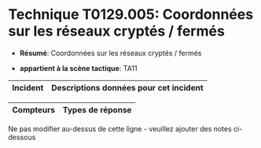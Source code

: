 # Technique T0129.005: Coordonnées sur les réseaux cryptés / fermés

* **Résumé**: Coordonnées sur les réseaux cryptés / fermés

* **appartient à la scène tactique**: TA11


|Incident |Descriptions données pour cet incident |
|-------- |-------------------- |



|Compteurs |Types de réponse |
|-------- |-------------- |


Ne pas modifier au-dessus de cette ligne - veuillez ajouter des notes ci-dessous